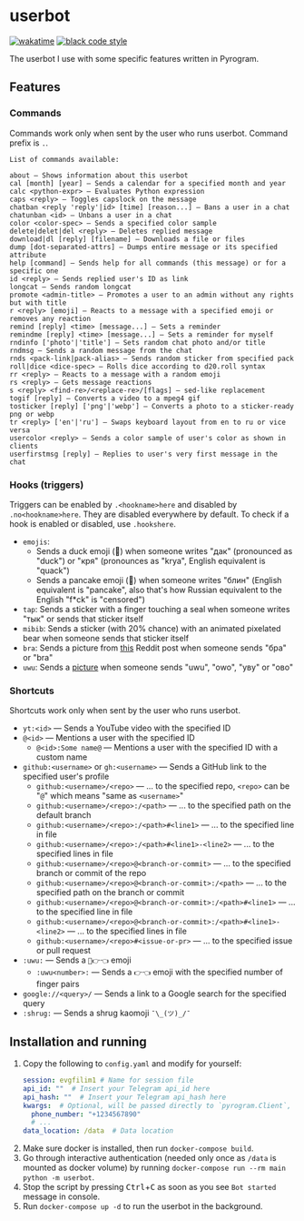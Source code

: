 # userbot

[![wakatime](https://wakatime.com/badge/github/evgfilim1/userbot.svg)](https://wakatime.com/badge/github/evgfilim1/userbot)
[![black code style](https://img.shields.io/badge/code%20style-black-000000.svg)](https://github.com/psf/black)

The userbot I use with some specific features written in Pyrogram.

## Features

### Commands

Commands work only when sent by the user who runs userbot. Command prefix is `.`.

```
List of commands available:

about — Shows information about this userbot
cal [month] [year] — Sends a calendar for a specified month and year
calc <python-expr> — Evaluates Python expression
caps <reply> — Toggles capslock on the message
chatban <reply 'reply'|id> [time] [reason...] — Bans a user in a chat
chatunban <id> — Unbans a user in a chat
color <color-spec> — Sends a specified color sample
delete|delet|del <reply> — Deletes replied message
download|dl [reply] [filename] — Downloads a file or files
dump [dot-separated-attrs] — Dumps entire message or its specified attribute
help [command] — Sends help for all commands (this message) or for a specific one
id <reply> — Sends replied user's ID as link
longcat — Sends random longcat
promote <admin-title> — Promotes a user to an admin without any rights but with title
r <reply> [emoji] — Reacts to a message with a specified emoji or removes any reaction
remind [reply] <time> [message...] — Sets a reminder
remindme [reply] <time> [message...] — Sets a reminder for myself
rndinfo ['photo'|'title'] — Sets random chat photo and/or title
rndmsg — Sends a random message from the chat
rnds <pack-link|pack-alias> — Sends random sticker from specified pack
roll|dice <dice-spec> — Rolls dice according to d20.roll syntax
rr <reply> — Reacts to a message with a random emoji
rs <reply> — Gets message reactions
s <reply> <find-re>/<replace-re>/[flags] — sed-like replacement
togif [reply] — Converts a video to a mpeg4 gif
tosticker [reply] ['png'|'webp'] — Converts a photo to a sticker-ready png or webp
tr <reply> ['en'|'ru'] — Swaps keyboard layout from en to ru or vice versa
usercolor <reply> — Sends a color sample of user's color as shown in clients
userfirstmsg [reply] — Replies to user's very first message in the chat
```

### Hooks (triggers)

Triggers can be enabled by `.<hookname>here` and disabled by `.no<hookname>here`. They are disabled
everywhere by default. To check if a hook is enabled or disabled, use `.hookshere`.

- `emojis`:
  - Sends a duck emoji (🦆) when someone writes "дак" (pronounced as "duck") or "кря"
    (pronounces as "krya", English equivalent is "quack")
  - Sends a pancake emoji (🥞) when someone writes "блин" (English equivalent is "pancake", also
    that's how Russian equivalent to the English "f*ck" is "censored")
- `tap`: Sends a sticker with a finger touching a seal when someone writes "тык" or sends that
  sticker itself
- `mibib`: Sends a sticker (with 20% chance) with an animated pixelated bear when someone sends that
  sticker itself
- `bra`: Sends a picture from [this](https://www.reddit.com/r/anime_irl/comments/u4zxol/anime_irl/)
  Reddit post when someone sends "бра" or "bra"
- `uwu`: Sends a [picture](https://imgur.com/a/bDzntL5) when someone sends "uwu", "owo", "уву"
  or "ово"

### Shortcuts

Shortcuts work only when sent by the user who runs userbot.

- `yt:<id>` — Sends a YouTube video with the specified ID
- `@<id>` — Mentions a user with the specified ID
  - `@<id>:Some name@` — Mentions a user with the specified ID with a custom name
- `github:<username>` or `gh:<username>` — Sends a GitHub link to the specified user's profile
  - `github:<username>/<repo>` — ... to the specified repo, `<repo>` can be "`@`" which means "same
    as `<username>`"
  - `github:<username>/<repo>:/<path>` — ... to the specified path on the default branch
  - `github:<username>/<repo>:/<path>#<line1>` — ... to the specified line in file
  - `github:<username>/<repo>:/<path>#<line1>-<line2>` — ... to the specified lines in file
  - `github:<username>/<repo>@<branch-or-commit>` — ... to the specified branch or commit of the repo
  - `github:<username>/<repo>@<branch-or-commit>:/<path>` — ... to the specified path on the branch or commit
  - `github:<username>/<repo>@<branch-or-commit>:/<path>#<line1>` — ... to the specified line in file
  - `github:<username>/<repo>@<branch-or-commit>:/<path>#<line1>-<line2>` — ... to the specified lines in file
  - `github:<username>/<repo>#<issue-or-pr>` — ... to the specified issue or pull request
- `:uwu:` — Sends a `🥺👉👈` emoji
  - `:uwu<number>:` — Sends a `👉👈` emoji with the specified number of finger pairs
- `google://<query>/` — Sends a link to a Google search for the specified query
- `:shrug:` — Sends a shrug kaomoji `¯\_(ツ)_/¯`

## Installation and running

1. Copy the following to `config.yaml` and modify for yourself:
    ```yaml
    session: evgfilim1 # Name for session file
    api_id: ""  # Insert your Telegram api_id here
    api_hash: ""  # Insert your Telegram api_hash here
    kwargs:  # Optional, will be passed directly to `pyrogram.Client`, see docs for more info
      phone_number: "+1234567890"
      # ...
    data_location: /data  # Data location
    ```
2. Make sure docker is installed, then run `docker-compose build`.
3. Go through interactive authentication (needed only once as `/data` is mounted as docker volume)
  by running `docker-compose run --rm main python -m userbot`.
4. Stop the script by pressing <kbd>Ctrl</kbd>+<kbd>C</kbd> as soon as you see `Bot started` message
  in console.
5. Run `docker-compose up -d` to run the userbot in the background.
